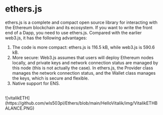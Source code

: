 # ethers.js

ethers.js is a complete and compact open source library for interacting with the Ethereum blockchain and its ecosystem. If you want to write the front end of a Dapp, you need to use ethers.js.
Compared with the earlier web3.js, it has the following advantages:
1. The code is more compact: ethers.js is 116.5 kB, while web3.js is 590.6 kB.
2. More secure: Web3.js assumes that users will deploy Ethereum nodes locally, and private keys and network connection status are managed by this node (this is not actually the case).
   In ethers.js, the Provider class manages the network connection status, and the Wallet class manages the keys, which is secure and flexible.
3. Native support for ENS.
<br>
![vitalikETH](https://github.com/wls503pl/Ethers/blob/main/HelloVitalik/img/VitalikETHBALANCE.PNG)<br>

